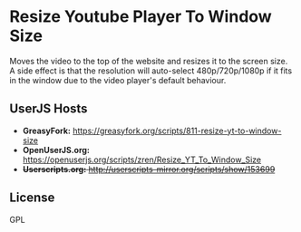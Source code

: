 # Resize Youtube Player To Window Size

Moves the video to the top of the website and resizes it to the screen size. A side effect is that the resolution will auto-select 480p/720p/1080p if it fits in the window due to the video player's default behaviour.

## UserJS Hosts

* **GreasyFork:** https://greasyfork.org/scripts/811-resize-yt-to-window-size
* **OpenUserJS.org:** https://openuserjs.org/scripts/zren/Resize_YT_To_Window_Size
* ~~**Userscripts.org:** http://userscripts-mirror.org/scripts/show/153699~~

## License

GPL
